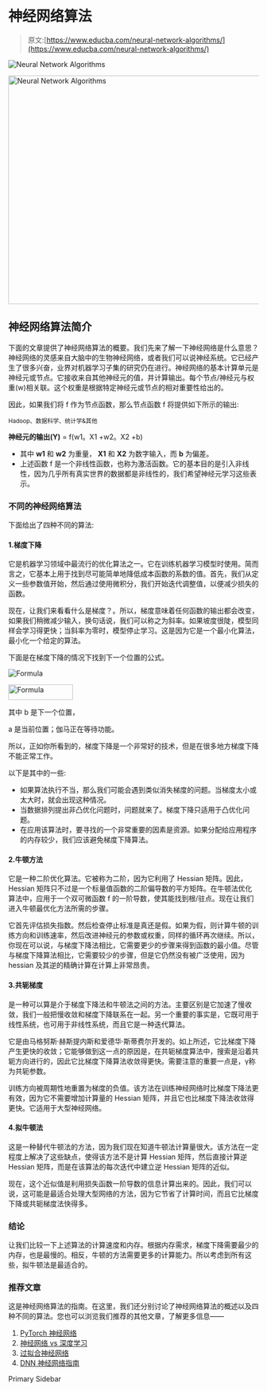 # 神经网络算法

> 原文:[https://www.educba.com/neural-network-algorithms/](https://www.educba.com/neural-network-algorithms/)

![Neural Network Algorithms](../Images/2420434566e7b5bc3ecf8d8c2d9a6e81.png)

<noscript><img class="alignnone size-full wp-image-204757" src="../Images/2420434566e7b5bc3ecf8d8c2d9a6e81.png" alt="Neural Network Algorithms" width="900" height="459" data-original-src="https://cdn.educba.com/academy/wp-content/uploads/2019/07/Neural-Network-Algorithms.png.webp"/></noscript>

## 神经网络算法简介

下面的文章提供了神经网络算法的概要。我们先来了解一下神经网络是什么意思？神经网络的灵感来自大脑中的生物神经网络，或者我们可以说神经系统。它已经产生了很多兴奋，业界对机器学习子集的研究仍在进行。神经网络的基本计算单元是神经元或节点。它接收来自其他神经元的值，并计算输出。每个节点/神经元与权重(w)相关联。这个权重是根据特定神经元或节点的相对重要性给出的。

因此，如果我们将 f 作为节点函数，那么节点函数 f 将提供如下所示的输出:

<small>Hadoop、数据科学、统计学&其他</small>

**神经元的输出(Y)** = f(w1。X1 +w2。X2 +b)

*   其中 **w1** 和 **w2** 为重量， **X1** 和 **X2** 为数字输入，而 **b** 为偏差。
*   上述函数 f 是一个非线性函数，也称为激活函数。它的基本目的是引入非线性，因为几乎所有真实世界的数据都是非线性的，我们希望神经元学习这些表示。

### 不同的神经网络算法

下面给出了四种不同的算法:

#### 1.梯度下降

它是机器学习领域中最流行的优化算法之一。它在训练机器学习模型时使用。简而言之，它基本上用于找到尽可能简单地降低成本函数的系数的值。首先，我们从定义一些参数值开始，然后通过使用微积分，我们开始迭代调整值，以便减少损失的函数。

现在，让我们来看看什么是梯度？。所以，梯度意味着任何函数的输出都会改变，如果我们稍微减少输入，换句话说，我们可以称之为斜率。如果坡度很陡，模型同样会学习得更快；当斜率为零时，模型停止学习。这是因为它是一个最小化算法，最小化一个给定的算法。

下面是在梯度下降的情况下找到下一个位置的公式。

![Formula](../Images/494db35871aec673ad86c1dd6e19c580.png)

<noscript><img class="alignnone size-full wp-image-185631" src="../Images/494db35871aec673ad86c1dd6e19c580.png" alt="Formula" width="130" height="31" data-original-src="https://cdn.educba.com/academy/wp-content/uploads/2019/07/Neural-Network-Algorithms-Formula.png.webp"/></noscript>

其中 b 是下一个位置，

a 是当前位置；伽马正在等待功能。

所以，正如你所看到的，梯度下降是一个非常好的技术，但是在很多地方梯度下降不能正常工作。

以下是其中的一些:

*   如果算法执行不当，那么我们可能会遇到类似消失梯度的问题。当梯度太小或太大时，就会出现这种情况。
*   当数据排列提出非凸优化问题时，问题就来了。梯度下降只适用于凸优化问题。
*   在应用该算法时，要寻找的一个非常重要的因素是资源。如果分配给应用程序的内存较少，我们应该避免梯度下降算法。

#### 2.牛顿方法

它是一种二阶优化算法。它被称为二阶，因为它利用了 Hessian 矩阵。因此，Hessian 矩阵只不过是一个标量值函数的二阶偏导数的平方矩阵。在牛顿法优化算法中，应用于一个双可微函数 f 的一阶导数，使其能找到根/驻点。现在让我们进入牛顿最优化方法所需的步骤。

它首先评估损失指数。然后检查停止标准是真还是假。如果为假，则计算牛顿的训练方向和训练速率，然后改进神经元的参数或权重，同样的循环再次继续。所以，你现在可以说，与梯度下降法相比，它需要更少的步骤来得到函数的最小值。尽管与梯度下降算法相比，它需要较少的步骤，但是它仍然没有被广泛使用，因为 hessian 及其逆的精确计算在计算上非常昂贵。

#### 3.共轭梯度

是一种可以算是介于梯度下降法和牛顿法之间的方法。主要区别是它加速了慢收敛，我们一般把慢收敛和梯度下降联系在一起。另一个重要的事实是，它既可用于线性系统，也可用于非线性系统，而且它是一种迭代算法。

它是由马格努斯·赫斯提内斯和爱德华·斯蒂费尔开发的。如上所述，它比梯度下降产生更快的收敛；它能够做到这一点的原因是，在共轭梯度算法中，搜索是沿着共轭方向进行的，因此它比梯度下降算法收敛得更快。需要注意的重要一点是，γ称为共轭参数。

训练方向被周期性地重置为梯度的负值。该方法在训练神经网络时比梯度下降法更有效，因为它不需要增加计算量的 Hessian 矩阵，并且它也比梯度下降法收敛得更快。它适用于大型神经网络。

#### 4.拟牛顿法

这是一种替代牛顿法的方法，因为我们现在知道牛顿法计算量很大。该方法在一定程度上解决了这些缺点，使得该方法不是计算 Hessian 矩阵，然后直接计算逆 Hessian 矩阵，而是在该算法的每次迭代中建立逆 Hessian 矩阵的近似。

现在，这个近似值是利用损失函数一阶导数的信息计算出来的。因此，我们可以说，这可能是最适合处理大型网络的方法，因为它节省了计算时间，而且它比梯度下降或共轭梯度法快得多。

### 结论

让我们比较一下上述算法的计算速度和内存。根据内存需求，梯度下降需要最少的内存，也是最慢的。相反，牛顿的方法需要更多的计算能力。所以考虑到所有这些，拟牛顿法是最适合的。

### 推荐文章

这是神经网络算法的指南。在这里，我们还分别讨论了神经网络算法的概述以及四种不同的算法。您也可以浏览我们推荐的其他文章，了解更多信息——

1.  [PyTorch 神经网络](https://www.educba.com/pytorch-neural-network/)
2.  [神经网络 vs 深度学习](https://www.educba.com/neural-networks-vs-deep-learning/)
3.  [过拟合神经网络](https://www.educba.com/overfitting-neural-network/)
4.  [DNN 神经网络指南](https://www.educba.com/dnn-neural-network/)

<footer class="entry-footer">

<aside class="sidebar sidebar-primary widget-area" role="complementary" aria-label="Primary Sidebar">Primary Sidebar</aside>

</footer>